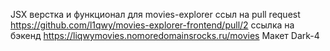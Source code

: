JSX верстка  и функционал для movies-explorer
ссыл на pull request https://github.com/l1qwy/movies-explorer-frontend/pull/2
ссылка на бэкенд https://liqwymovies.nomoredomainsrocks.ru/movies
Макет Dark-4